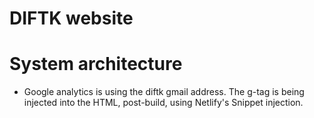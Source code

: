 # DIFTK website

# System architecture

- Google analytics is using the diftk gmail address. The g-tag is being injected into the HTML, post-build, using Netlify's Snippet injection.